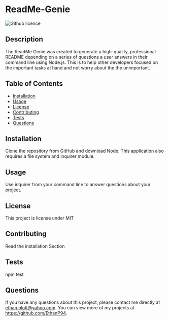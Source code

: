 # ReadMe-Genie
  ![Github licence](http://img.shields.io/badge/license-MIT-blue.svg)
  
  ## Description 
  The ReadMe Genie was created to generate a high-quality, professional README depending on a series of questions a user answers in their command line using Node.js. This is to help other developers focused on the important tasks at hand and not worry about the the unimportant. 
  ## Table of Contents
  * [Installation](#installation)
  * [Usage](#usage)
  * [License](#license)
  * [Contributing](#contributing)
  * [Tests](#tests)
  * [Questions](#questions)
  
  ## Installation 
  Clone the repository from GitHub and download Node. This application also requires a file system and inquirer module.
  ## Usage 
  Use inquirer from your command line to answer questions about your project.
  
  ## License 
  This project is license under MIT
  ## Contributing 
  Read the installation Section 
  ## Tests
  npm test
  ## Questions
  If you have any questions about this project, please contact me directly at ethan.plott@yahoo.com. You can view more of my projects at https://github.com/EthanP94.
